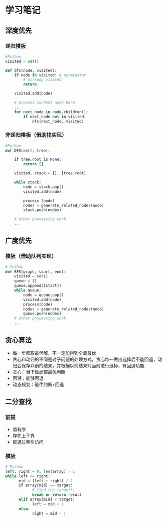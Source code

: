 # 学习笔记
## 深度优先
### 递归模板
```py
#Python
visited = set() 

def dfs(node, visited):
    if node in visited: # terminator
    	# already visited 
    	return 

	visited.add(node) 

	# process current node here. 
	...
	for next_node in node.children(): 
		if next_node not in visited: 
			dfs(next_node, visited)
```
### 非递归模板（借助栈实现）
```py
#Python
def DFS(self, tree): 

	if tree.root is None: 
		return [] 

	visited, stack = [], [tree.root]

	while stack: 
		node = stack.pop() 
		visited.add(node)

		process (node) 
		nodes = generate_related_nodes(node) 
		stack.push(nodes) 

	# other processing work 
	...
```
## 广度优先
### 模板（借助队列实现）
```py
# Python
def BFS(graph, start, end):
    visited = set()
	queue = [] 
	queue.append([start]) 
	while queue: 
		node = queue.pop() 
		visited.add(node)
		process(node) 
		nodes = generate_related_nodes(node) 
		queue.push(nodes)
	# other processing work 
	...
```
## 贪心算法
- 每一步都取最优解，不一定能得到全局最优
- 贪心和动归的不同是对子问题的处理方式，贪心每一做出选择后不能回退，动归会保存以前的结果，并根据以前结果对当前进行选择，有回退功能
- 贪心：当下做局部最优判断
- 回溯：能够回退
- 动态规划：最优判断+回退
## 二分查找
### 前提
- 值有序
- 存在上下界
- 能通过索引访问
### 模板
```py
# Python
left, right = 0, len(array) - 1 
while left <= right: 
	  mid = (left + right) / 2 
	  if array[mid] == target: 
		    # find the target!! 
		    break or return result 
	  elif array[mid] < target: 
		    left = mid + 1 
	  else: 
		    right = mid - 1
```
